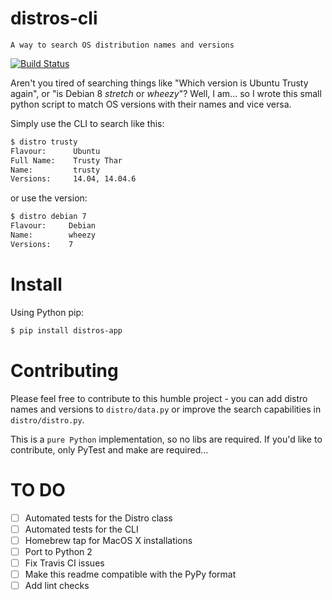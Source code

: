 # distros-cli

`A way to search OS distribution names and versions`

[![Build Status](https://travis-ci.org/igorlg/distros-app.svg?branch=master)](https://travis-ci.org/igorlg/distros-app)

Aren't you tired of searching things like "Which version is Ubuntu Trusty again", or "is Debian 8 _stretch_ or _wheezy_"? Well, I am... so I wrote this small python script to match OS versions with their names and vice versa.

Simply use the CLI to search like this:

```bash
$ distro trusty
Flavour:      Ubuntu
Full Name:    Trusty Thar
Name:         trusty
Versions:     14.04, 14.04.6
```

or use the version:
```bash
$ distro debian 7
Flavour:     Debian
Name:        wheezy
Versions:    7
```

# Install

Using Python pip:

```bash
$ pip install distros-app
```

# Contributing

Please feel free to contribute to this humble project - you can add distro names and versions to `distro/data.py` or improve the search capabilities in `distro/distro.py`.

This is a `pure Python` implementation, so no libs are required. If you'd like to contribute, only PyTest and make are required...

# TO DO

- [ ] Automated tests for the Distro class
- [ ] Automated tests for the CLI 
- [ ] Homebrew tap for MacOS X installations
- [ ] Port to Python 2
- [ ] Fix Travis CI issues
- [ ] Make this readme compatible with the PyPy format
- [ ] Add lint checks
